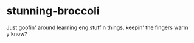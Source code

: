 # stunning-broccoli

Just goofin' around learning eng stuff n things, keepin' the fingers warm y'know?